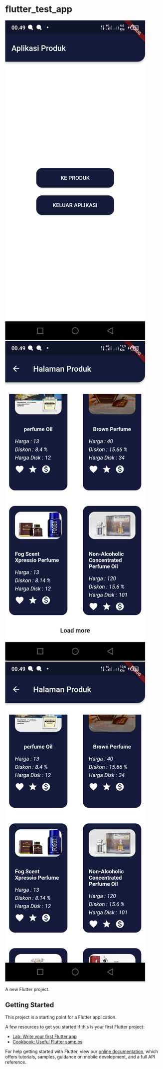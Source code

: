 # flutter_test_app

![alt text](https://raw.githubusercontent.com/ramms44/flutter-test-app/master/screenshots/1.png)
![alt text](https://raw.githubusercontent.com/ramms44/flutter-test-app/master/screenshots/2.png)
![alt text](https://raw.githubusercontent.com/ramms44/flutter-test-app/master/screenshots/3.png)

A new Flutter project.

## Getting Started

This project is a starting point for a Flutter application.

A few resources to get you started if this is your first Flutter project:

- [Lab: Write your first Flutter app](https://flutter.dev/docs/get-started/codelab)
- [Cookbook: Useful Flutter samples](https://flutter.dev/docs/cookbook)

For help getting started with Flutter, view our
[online documentation](https://flutter.dev/docs), which offers tutorials,
samples, guidance on mobile development, and a full API reference.
